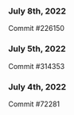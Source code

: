 ### July 8th, 2022

Commit #226150

### July 5th, 2022

Commit #314353


### July 4th, 2022

Commit #72281
